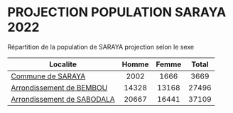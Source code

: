 # PROJECTION POPULATION SARAYA 2022
	
Répartition de la population de SARAYA projection selon le sexe
	
| Localite  | Homme | Femme | Total |
| --------- |:-----:|:-----:|:-----:|
| [Commune de SARAYA](SARAYA) | 2002 | 1666 | 3669 |
| [Arrondissement de BEMBOU](BEMBOU) | 14328 | 13168 | 27496 |
| [Arrondissement de SABODALA](SABODALA) | 20667 | 16441 | 37109 |
